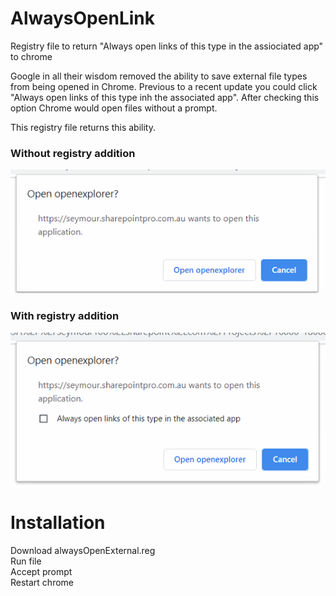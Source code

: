 # AlwaysOpenLink
Registry file to return "Always open links of this type in the assiociated app" to chrome

Google in all their wisdom removed the ability to save external file types from being opened in Chrome. Previous to a recent update you 
could click "Always open links of this type inh the associated app". After checking this option Chrome would open files without a prompt.

This registry file returns this ability.

### Without registry addition
![Image description](https://github.com//SharePointPro/AlwaysOpenLink/blob/master/without.PNG?raw=true)

### With registry addition
![Image description](https://github.com//SharePointPro/AlwaysOpenLink/blob/master/with.PNG?raw=true)

# Installation
Download alwaysOpenExternal.reg   
Run file  
Accept prompt  
Restart chrome  
